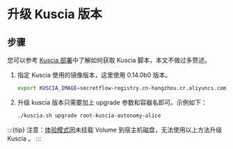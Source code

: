 # 升级 Kuscia 版本

## 步骤

您可以参考 [Kuscia 部署](./deploy_p2p_cn.md)中了解如何获取 Kuscia 脚本，本文不做过多赘述。

1. 指定 Kuscia 使用的镜像版本，这里使用 0.14.0b0 版本。

   ```bash
   export KUSCIA_IMAGE=secretflow-registry.cn-hangzhou.cr.aliyuncs.com/secretflow/kuscia:0.14.0b0
   ```

2. 升级 kuscia 版本只需要加上 upgrade 参数和容器名即可。示例如下：

   ```bash
   ./kuscia.sh upgrade root-kuscia-autonomy-alice
   ```

:::{tip}
注意：[体验模式](../../getting_started/quickstart_cn.md)因未挂载 Volume 到宿主机磁盘，无法使用以上方法升级 Kuscia 。
:::
